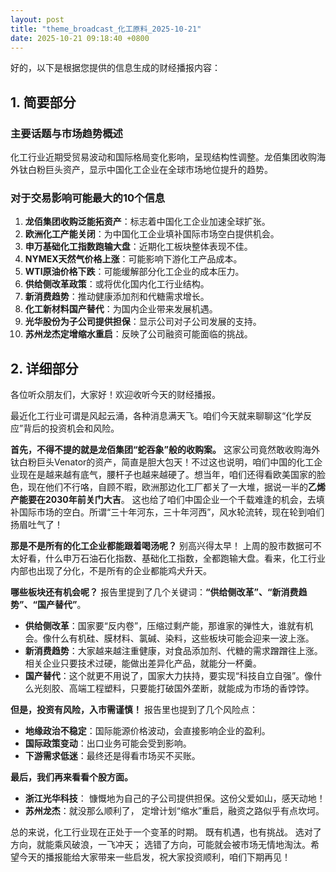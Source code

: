 ```yaml
---
layout: post
title: "theme_broadcast_化工原料_2025-10-21"
date: 2025-10-21 09:18:40 +0800
---
```


好的，以下是根据您提供的信息生成的财经播报内容：

## 1. 简要部分

### 主要话题与市场趋势概述

化工行业近期受贸易波动和国际格局变化影响，呈现结构性调整。龙佰集团收购海外钛白粉巨头资产，显示中国化工企业在全球市场地位提升的趋势。

### 对于交易影响可能最大的10个信息

1.  **龙佰集团收购泛能拓资产**：标志着中国化工企业加速全球扩张。
2.  **欧洲化工产能关闭**：为中国化工企业填补国际市场空白提供机会。
3.  **申万基础化工指数跑输大盘**：近期化工板块整体表现不佳。
4.  **NYMEX天然气价格上涨**：可能影响下游化工产品成本。
5.  **WTI原油价格下跌**：可能缓解部分化工企业的成本压力。
6.  **供给侧改革政策**：或将优化国内化工行业结构。
7.  **新消费趋势**：推动健康添加剂和代糖需求增长。
8.  **化工新材料国产替代**：为国内企业带来发展机遇。
9.  **光华股份为子公司提供担保**：显示公司对子公司发展的支持。
10. **苏州龙杰定增缩水重启**：反映了公司融资可能面临的挑战。

## 2. 详细部分

各位听众朋友们，大家好！欢迎收听今天的财经播报。

最近化工行业可谓是风起云涌，各种消息满天飞。咱们今天就来聊聊这“化学反应”背后的投资机会和风险。

**首先，不得不提的就是龙佰集团“蛇吞象”般的收购案。** 这家公司竟然敢收购海外钛白粉巨头Venator的资产，简直是胆大包天！不过这也说明，咱们中国的化工企业现在是越来越有底气，腰杆子也越来越硬了。想当年，咱们还得看欧美国家的脸色，现在他们不行咯，自顾不暇，欧洲那边化工厂都关了一大堆，据说一半的**乙烯产能要在2030年前关门大吉**。 这也给了咱们中国企业一个千载难逢的机会，去填补国际市场的空白。所谓“三十年河东，三十年河西”，风水轮流转，现在轮到咱们扬眉吐气了！

**那是不是所有的化工企业都能跟着喝汤呢？** 别高兴得太早！ 上周的股市数据可不太好看，什么申万石油石化指数、基础化工指数，全都跑输大盘。看来，化工行业内部也出现了分化，不是所有的企业都能鸡犬升天。

**哪些板块还有机会呢？** 报告里提到了几个关键词：**“供给侧改革”、“新消费趋势”、“国产替代”**。

*   **供给侧改革**：国家要“反内卷”，压缩过剩产能，那谁家的弹性大，谁就有机会。像什么有机硅、膜材料、氯碱、染料，这些板块可能会迎来一波上涨。
*   **新消费趋势**：大家越来越注重健康，对食品添加剂、代糖的需求蹭蹭往上涨。相关企业只要技术过硬，能做出差异化产品，就能分一杯羹。
*   **国产替代**：这个就更不用说了，国家大力扶持，要实现“科技自立自强”。像什么光刻胶、高端工程塑料，只要能打破国外垄断，就能成为市场的香饽饽。

**但是，投资有风险，入市需谨慎！** 报告里也提到了几个风险点：

*   **地缘政治不稳定**：国际能源价格波动，会直接影响企业的盈利。
*   **国际政策变动**：出口业务可能会受到影响。
*   **下游需求低迷**：最终还是得看市场买不买账。

**最后，我们再来看看个股方面。**

*   **浙江光华科技**： 慷慨地为自己的子公司提供担保。这份父爱如山，感天动地！
*   **苏州龙杰**：就没那么顺利了， 定增计划“缩水”重启，融资之路似乎有点坎坷。

总的来说，化工行业现在正处于一个变革的时期。 既有机遇，也有挑战。 选对了方向，就能乘风破浪，一飞冲天； 选错了方向，可能就会被市场无情地淘汰。希望今天的播报能给大家带来一些启发，祝大家投资顺利，咱们下期再见！